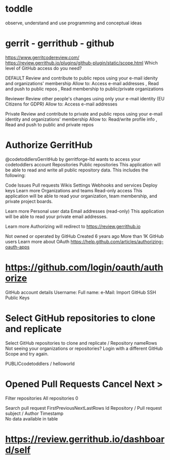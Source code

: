 # toddle
observe, understand and use programming and conceptual ideas

# gerrit - gerrithub - github
https://www.gerritcodereview.com/
https://review.gerrithub.io/plugins/github-plugin/static/scope.html
Which level of GitHub access do you need?

DEFAULT
Review and contribute to public repos using your e-mail idenity and organizations' membership
Allow to: Access e-mail addresses ,  Read and push to public repos ,  Read membership to public/private organizations

Reviewer
Review other people's changes using only your e-mail identity (EU Citizens for GDPR)
Allow to: Access e-mail addresses

Private
Review and contribute to private and public repos using your e-mail identity and organizations' membership
Allow to: Read/write profile info ,  Read and push to public and private repos

# Authorize GerritHub
@codetoddlersGerritHub by gerritforge-ltd
wants to access your codetoddlers account
Repositories
Public repositories
This application will be able to read and write all public repository data. This includes the following:

Code
Issues
Pull requests
Wikis
Settings
Webhooks and services
Deploy keys
Learn more
Organizations and teams
Read-only access
This application will be able to read your organization, team membership, and private project boards.

Learn more
Personal user data
Email addresses (read-only)
This application will be able to read your private email addresses.

Learn more
Authorizing will redirect to 
https://review.gerrithub.io

Not owned or operated by GitHub
Created 6 years ago
More than 1K GitHub users
Learn more about OAuth 
https://help.github.com/articles/authorizing-oauth-apps

# https://github.com/login/oauth/authorize

GitHub account details
Username:
Full name:
e-Mail:
Import GitHub SSH Public Keys

# Select GitHub repositories to clone and replicate

Select GitHub repositories to clone and replicate
/ Repository nameRows
Not seeing your organizations or repositories? Login with a different GitHub Scope and try again.

PUBLICcodetoddlers / helloworld


# Opened Pull Requests Cancel   Next >

Filter repositories
All repositories
0
 
Search pull request
FirstPreviousNextLastRows
	Id	Repository / Pull request subject / Author	Timestamp	
No data available in table

# https://review.gerrithub.io/dashboard/self
